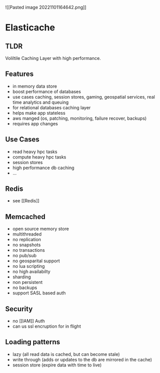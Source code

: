 ![[Pasted image 20221101164642.png]]
# Elasticache

## TLDR
Voliltile Caching Layer with high performance.

## Features
- in memory data store
- boost performance of databases
- use cases caching, session stores, gaming, geospatial services, real time analytics and queuing
- for relational databases caching layer
- helps make app stateless
- aws manged (os, patching, monitoring, failure recover, backups)
- requires app changes

## Use Cases
- read heavy hpc tasks
- compute heavy hpc tasks
- session stores
- high performance db caching
- ...

## Redis
- see [[Redis]]

## Memcached
- open source memory store
- multithreaded
- no replication
- no snapshots
- no transactions
- no pub/sub
- no geosparital support
- no lua scripting
- no high availabilty
- sharding
- non persistent
- no backups
- support SASL based auth

## Security
- no [[IAM]] Auth
- can us ssl encruption for in flight

## Loading patterns
- lazy (all read data is cached, but can become stale)
- write through (adds or updates to the db are mirrored in the cache)
- session store (expire data with time to live)